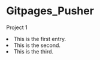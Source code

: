 # Gitpages_Pusher

Project 1

<li> This is the first entry.</li>
<li> This is the second.</li>
<li>This is the third.</li>
